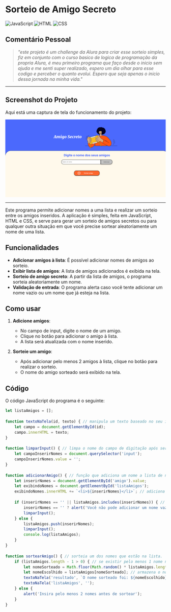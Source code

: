 # Sorteio de Amigo Secreto

![JavaScript](https://img.shields.io/badge/JavaScript-%20-yellow)
![HTML](https://img.shields.io/badge/HTML-%20-red)
![CSS](https://img.shields.io/badge/CSS-%20-blue)

## Comentário Pessoal

> *"este projeto é um challenge da Alura para criar esse sorteio simples, fiz em conjunto com o curso basico de logica de programação da propria Alura, é meu primeiro programa que faço desde o inicio sem ajuda e me senti super realizado,
>  espero um dia olhar para esse codigo e perceber o quanto evolui. Espero que seja apenas o inicio dessa jornada na minha vida."*

---

## Screenshot do Projeto

Aqui está uma captura de tela do funcionamento do projeto:

![Screenshot do projeto](challenge-amigo-secreto_pt-main/amigoSecreto.png)


---

Este programa permite adicionar nomes a uma lista e realizar um sorteio entre os amigos inseridos. A aplicação é simples, feita em JavaScript, HTML e CSS, e serve para gerar um sorteio de amigos secretos ou para qualquer outra situação em que você precise sortear aleatoriamente um nome de uma lista.

## Funcionalidades

- **Adicionar amigos à lista**: É possível adicionar nomes de amigos ao sorteio.
- **Exibir lista de amigos**: A lista de amigos adicionados é exibida na tela.
- **Sorteio de amigo secreto**: A partir da lista de amigos, o programa sorteia aleatoriamente um nome.
- **Validação de entrada**: O programa alerta caso você tente adicionar um nome vazio ou um nome que já esteja na lista.

## Como usar

1. **Adicione amigos**:
   - No campo de input, digite o nome de um amigo.
   - Clique no botão para adicionar o amigo à lista.
   - A lista será atualizada com o nome inserido.

2. **Sorteie um amigo**:
   - Após adicionar pelo menos 2 amigos à lista, clique no botão para realizar o sorteio.
   - O nome do amigo sorteado será exibido na tela.

## Código

O código JavaScript do programa é o seguinte:

```javascript
let listaAmigos = [];

function textoNaTela(id, texto) { // manipula um texto baseado no seu id.
    let campo = document.getElementById(id);
    campo.innerHTML = texto;
}

function limparInput() { // limpa o nome do campo de digitação após ser inserido na lista.
    let campoInserirNomes = document.querySelector('input');
    campoInserirNomes.value = '';
}

function adicionarAmigo() { // função que adiciona um nome a lista de nomes a serem sorteados.
    let inserirNomes = document.getElementById('amigo').value;
    let exibindoNomes = document.getElementById('listaAmigos');
    exibindoNomes.innerHTML += `<li>${inserirNomes}</li>`; // adiciona os nomes no html e exibe os nomes da lista na tela.
    
    if (inserirNomes == '' || listaAmigos.includes(inserirNomes)) { // verifica se existe um nome no campo e se o nome já existe na lista.
        inserirNomes == '' ? alert('Você não pode adicionar um nome vazio!') : alert('Esse amigo já está na lista!');  // para cada uma das 2 situações exibe um alerta.
        limparInput();
    } else {
        listaAmigos.push(inserirNomes);
        limparInput();
        console.log(listaAmigos);
    }
}

function sortearAmigo() { // sorteia um dos nomes que estão na lista.
    if (listaAmigos.length - 1 > 0) { // se existir pelo menos 1 nome na lista o sorteio é feito.
        let nomeSorteado = Math.floor(Math.random() * listaAmigos.length); // sorteia um número aleatório baseado na quantidade de nomes na lista.
        let nomeEscolhido = listaAmigos[nomeSorteado]; // armazena o nome sorteado (listaAmigos[indexador]).
        textoNaTela('resultado', `O nome sorteado foi: ${nomeEscolhido}`);
        textoNaTela('listaAmigos', '');
    } else {
        alert('Insira pelo menos 2 nomes antes de sortear');
    }
}
